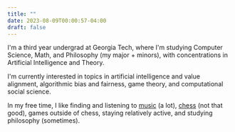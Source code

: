 ```yaml
---
title: ""
date: 2023-08-09T00:00:57-04:00
draft: false
---
```

I'm a third year undergrad at Georgia Tech, where I'm studying Computer Science, Math, and Philosophy (my major + minors), with concentrations in Artificial Intelligence and Theory.

I'm currently interested in topics in artificial intelligence and value alignment, algorithmic bias and fairness, game theory, and computational social science.

In my free time, I like finding and listening to [music]([https://1001albumsgenerator.com/shares/66e2590579338f0c0391913f](https://www.last.fm/user/juliusdcreator)) (a lot), [chess](https://www.chess.com/member/juliusdcreator) (not that good), games outside of chess, staying relatively active, and studying philosophy (sometimes).
